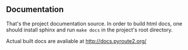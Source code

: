 Documentation
-------------

That's the project documentation source. In order to build
html docs, one should install sphinx and run `make docs`
in the project's root directory.

Actual built docs are avaliable at http://docs.pyroute2.org/
